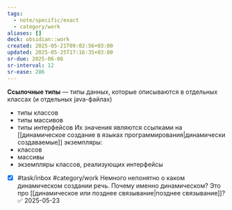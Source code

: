 ```yaml
---
tags:
  - note/specific/exact
  - category/work
aliases: []
deck: obsidian::work
created: 2025-05-21T09:02:56+03:00
updated: 2025-05-25T17:16:35+03:00
sr-due: 2025-06-06
sr-interval: 12
sr-ease: 286
---
```


**Ссылочные типы**
—
типы данных, которые описываются в отдельных классах (и отдельных java-файлах)

- типы классов
- типы массивов
- типы интерфейсов
Их значения являются ссылками на [[динамическое создание в языках программирования|динамически создаваемые]] экземпляры:
- классов
- массивы
- экземпляры классов, реализующих интерфейсы

- [x] #task/inbox #category/work Немного непонятно о каком динамическом создании речь. Почему именно динамическом? Это про [[динамическое или позднее связывание|позднее связывание]]? ✅ 2025-05-23
